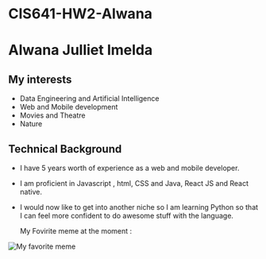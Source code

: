 # CIS641-HW2-Alwana

# Alwana Julliet Imelda

## My interests

* Data Engineering and Artificial Intelligence
* Web and Mobile development
* Movies and Theatre
* Nature

## Technical Background

- I have 5 years worth of experience as a web and mobile developer.
- I am proficient  in Javascript , html, CSS and Java, React JS and React native.
- I would now like to get into another niche so I am learning Python so that I can feel more confident to do awesome stuff with the language.

  My Fovirite meme at the moment :

 ![My favorite meme](https://i.chzbgr.com/full/10407014656/h15A4F411/other-ways-10-feature-spent-hours-coding-will-not-be-deployed-management-finds-unnecessary-7-d1)
